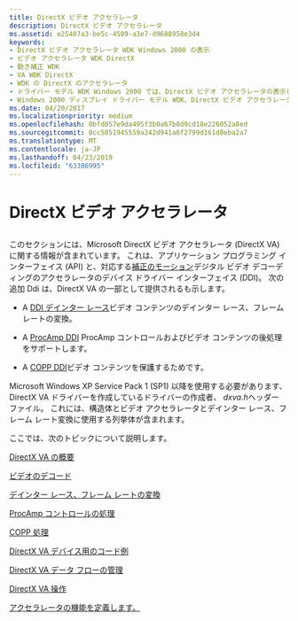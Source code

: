 ```yaml
---
title: DirectX ビデオ アクセラレータ
description: DirectX ビデオ アクセラレータ
ms.assetid: e25407a3-be5c-4509-a3e7-d9688958e3d4
keywords:
- DirectX ビデオ アクセラレータ WDK Windows 2000 の表示
- ビデオ アクセラレータ WDK DirectX
- 動き補正 WDK
- VA WDK DirectX
- WDK の DirectX のアクセラレータ
- ドライバー モデル WDK Windows 2000 では、DirectX ビデオ アクセラレータの表示します。
- Windows 2000 ディスプレイ ドライバー モデル WDK、DirectX ビデオ アクセラレータ
ms.date: 04/20/2017
ms.localizationpriority: medium
ms.openlocfilehash: 0bfd057e9da495f3b0a67b0d9cd18e226052a8ed
ms.sourcegitcommit: 0cc5051945559a242d941a6f2799d161d8eba2a7
ms.translationtype: MT
ms.contentlocale: ja-JP
ms.lasthandoff: 04/23/2019
ms.locfileid: "63386995"
---
```

# <a name="directx-video-acceleration"></a>DirectX ビデオ アクセラレータ


## <span id="ddk_directx_video_acceleration_gg"></span><span id="DDK_DIRECTX_VIDEO_ACCELERATION_GG"></span>


このセクションには、Microsoft DirectX ビデオ アクセラレータ (DirectX VA) に関する情報が含まれています。 これは、アプリケーション プログラミング インターフェイス (API) と、対応する[補正のモーション](motion-compensation.md)デジタル ビデオ デコーディングのアクセラレータのデバイス ドライバー インターフェイス (DDI)。 次の追加 Ddi は、DirectX VA の一部として提供されるも示します。

-   A [DDI デインター レース](https://msdn.microsoft.com/library/windows/hardware/ff552701)ビデオ コンテンツのデインター レース、フレーム レートの変換。

-   A [ProcAmp DDI](https://msdn.microsoft.com/library/windows/hardware/ff569186) ProcAmp コントロールおよびビデオ コンテンツの後処理をサポートします。

-   A [COPP DDI](sample-functions-for-copp.md)ビデオ コンテンツを保護するためです。

Microsoft Windows XP Service Pack 1 (SP1) 以降を使用する必要があります、DirectX VA ドライバーを作成しているドライバーの作成者、 *dxva.h*ヘッダー ファイル。 これには、構造体とビデオ アクセラレータとデインター レース、フレーム レート変換に使用する列挙体が含まれます。

ここでは、次のトピックについて説明します。

[DirectX VA の概要](introduction-to-directx-va.md)

[ビデオのデコード](video-decoding.md)

[デインター レース、フレーム レートの変換](deinterlacing-and-frame-rate-conversion.md)

[ProcAmp コントロールの処理](procamp-control-processing.md)

[COPP 処理](copp-processing.md)

[DirectX VA デバイス用のコード例](example-code-for-directx-va-devices.md)

[DirectX VA データ フローの管理](directx-va-data-flow-management.md)

[DirectX VA 操作](directx-va-operations.md)

[アクセラレータの機能を定義します。](defining-accelerator-capabilities.md)